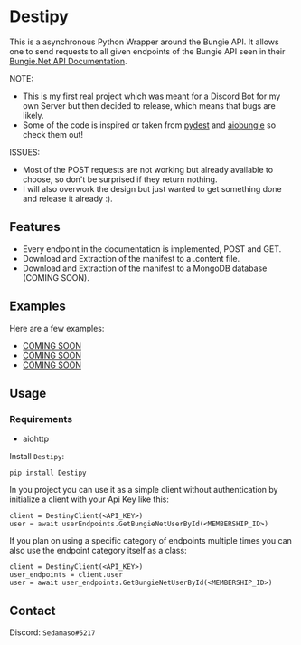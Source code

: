 # Destipy

This is a asynchronous Python Wrapper around the Bungie API. It allows one to send requests to all given endpoints of the Bungie API seen in their [Bungie.Net API Documentation](https://bungie-net.github.io/multi/index.html).

NOTE:

* This is my first real project which was meant for a Discord Bot for my own Server but then decided to release, which means that bugs are likely.
* Some of the code is inspired or taken from [pydest](https://github.com/jgayfer/pydest/tree/master/pydest) and [aiobungie](https://github.com/nxtlo/aiobungie) so check them out!

ISSUES:

* Most of the POST requests are not working but already available to choose, so don't be surprised if they return nothing.
* I will also overwork the design but just wanted to get something done and release it already :).

## Features

* Every endpoint in the documentation is implemented, POST and GET.
* Download and Extraction of the manifest to a .content file.
* Download and Extraction of the manifest to a MongoDB database (COMING SOON).

## Examples

Here are a few examples:

* [COMING SOON](https://www.youtube.com/watch?v=dQw4w9WgXcQ&ab_channel=RickAstley)
* [COMING SOON](https://www.youtube.com/watch?v=dQw4w9WgXcQ&ab_channel=RickAstley)
* [COMING SOON](https://www.youtube.com/watch?v=dQw4w9WgXcQ&ab_channel=RickAstley)

## Usage

### Requirements

* aiohttp

Install `Destipy`:

```
pip install Destipy
```

In you project you can use it as a simple client without authentication by initialize a client with your Api Key like this:

```
client = DestinyClient(<API_KEY>)
user = await userEndpoints.GetBungieNetUserById(<MEMBERSHIP_ID>)
```

If you plan on using a specific category of endpoints multiple times you can also use the endpoint category itself as a class:

```
client = DestinyClient(<API_KEY>)
user_endpoints = client.user
user = await user_endpoints.GetBungieNetUserById(<MEMBERSHIP_ID>)
```

## Contact

Discord: `Sedamaso#5217`
